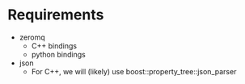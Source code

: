 # Requirements

* zeromq
    * C++ bindings
    * python bindings
* json
    * For C++, we will (likely) use boost::property_tree::json_parser

